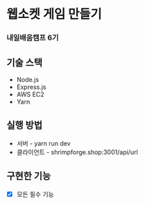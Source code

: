 # 웹소켓 게임 만들기

### 내일배움캠프 6기

## 기술 스택

- Node.js
- Express.js
- AWS EC2
- Yarn

## 실행 방법

- 서버 - yarn run dev
- 클라이언트 - shrimpforge.shop:3001/api/url

## 구현한 기능

- [x] 모든 필수 기능
